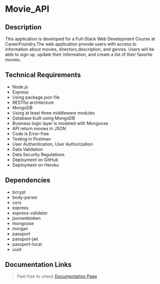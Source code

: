 # Movie_API

## Description

This application is developed for a Full-Stack Web Development Course at CareerFoundry.The web application provide users with access to information about movies, directors,description, and genres. Users will be able to sign up, update their information, and create a list of their favorite movies.

## Technical Requirements

- Node.js
- Express
- Using package.json file
- RESTful architecture
- MongoDB
- Using at least three middleware modules
- Database built using MongoDB
- Business logic layer is modeled with Mongoose
- API return movies in JSON
- Code is Error-free
- Testing in Postman
- User Authentication, User Authorization
- Data Validation
- Data Security Regulations
- Deployment on GitHub
- Deployment on Heroku

## Dependencies

- bcrypt
- body-parser
- cors
- express
- express-validator
- jsonwebtoken
- mongoose
- morgan
- passport
- passport-jwt
- passport-local
- uuid

## Documentation Links

> Feel free to check [Documentation Page](./public/documentation.html)
